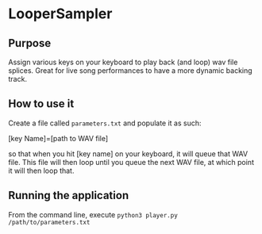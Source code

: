 # LooperSampler

## Purpose

Assign various keys on your keyboard to play back (and loop) wav file splices. Great for live song performances to have a more dynamic backing track. 

## How to use it 

Create a file called `parameters.txt` and populate it as such:

[key Name]=[path to WAV file] 

so that when you hit [key name] on your keyboard, it will queue that WAV file. This file will then loop until you queue the next WAV file, at which point it will then loop that.

## Running the application 

From the command line, execute `python3 player.py /path/to/parameters.txt` 



